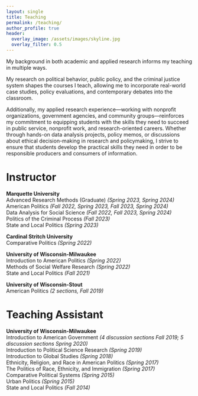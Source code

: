 ```yaml
---
layout: single
title: Teaching
permalink: /teaching/
author_profile: true
header:
  overlay_image: /assets/images/skyline.jpg
  overlay_filter: 0.5
---
```

My background in both academic and applied research informs my teaching in multiple ways.

My research on political behavior, public policy, and the criminal justice system shapes the courses I teach, allowing me to incorporate real-world case studies, policy evaluations, and contemporary debates into the classroom. 

Additionally, my applied research experience—working with nonprofit organizations, government agencies, and community groups—reinforces my commitment to equipping students with the skills they need to succeed in public service, nonprofit work, and research-oriented careers. Whether through hands-on data analysis projects, policy memos, or discussions about ethical decision-making in research and policymaking, I strive to ensure that students develop the practical skills they need in order to be responsible producers and consumers of information. 

# Instructor
**Marquette University** <br>
Advanced Research Methods (Graduate) _(Spring 2023, Spring 2024)_ <br>
American Politics _(Fall 2022, Spring 2023, Fall 2023, Spring 2024)_ <br>
Data Analysis for Social Science _(Fall 2022, Fall 2023, Spring 2024)_ <br>
Politics of the Criminal Process _(Fall 2023)_ <br>
State and Local Politics _(Spring 2023)_ <br>

**Cardinal Stritch University** <br>
Comparative Politics _(Spring 2022)_ <br> 

**University of Wisconsin-Milwaukee** <br>
Introduction to American Politics _(Spring 2022)_ <br>
Methods of Social Welfare Research _(Spring 2022)_ <br>
State and Local Politics _(Fall 2021)_ <br>
<!-- [Syllabus](https://ajheideman.github.io/PS105F21Syllabus.pdf) <br> -->

**University of Wisconsin-Stout** <br>
American Politics _(2 sections, Fall 2019)_ <br>
<!--[Syllabus](https://ajheideman.github.io/online_syllabus_Fall19.pdf)--> 
<!-- <a href="https://ajheideman.github.io/ajheideman.github.io/resources/online_syllabus_Fall19.pdf" target="_blank">Syllabus</a> -->

# Teaching Assistant

**University of Wisconsin-Milwaukee** <br>
Introduction to American Government _(4 discussion sections Fall 2019; 5 discussion sections Spring 2020)_ <br>
Introduction to Political Science Research _(Spring 2019)_ <br>
Introduction to Global Studies _(Spring 2018)_ <br>
Ethnicity, Religion, and Race in American Politics _(Spring 2017)_ <br>
The Politics of Race, Ethnicity, and Immigration _(Spring 2017)_ <br>
Comparative Political Systems _(Spring 2015)_ <br>
Urban Politics _(Spring 2015)_ <br>
State and Local Politics _(Fall 2014)_ <br>
